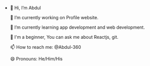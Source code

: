 - 👋 Hi, I’m Abdul

    🔭 I’m currently working on Profile website.

    🌱 I’m currently learning app development and web development.

    💬 I'm a beginner, You can ask me about Reactjs, git.

    📫 How to reach me: @Abdul-360

    😄 Pronouns: He/Him/His

